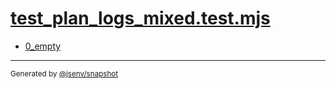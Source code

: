 # [test_plan_logs_mixed.test.mjs](../test_plan_logs_mixed.test.mjs)


- [0_empty](0_empty/0_empty.md)

---

<sub>
  Generated by <a href="https://github.com/jsenv/core/tree/main/packages/independent/snapshot">@jsenv/snapshot</a>
</sub>
